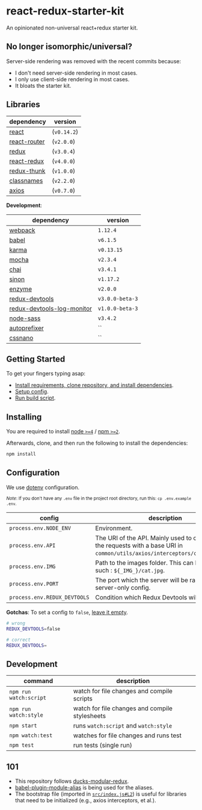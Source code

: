 # react-redux-starter-kit
An opinionated non-universal react+redux starter kit.

## No longer isomorphic/universal?
Server-side rendering was removed with the recent commits because:
- I don't need server-side rendering in most cases.
- I only use client-side rendering in most cases.
- It bloats the starter kit.

## Libraries
|dependency|version|
|----|----|
|[react](http://facebook.github.io/react)|(`v0.14.2`)|
|[react-router](http://rackt.github.io/react-router)|(`v2.0.0`)|
|[redux](http://rackt.github.io/redux)|(`v3.0.4`)|
|[react-redux](http://github.com/gaearon/react-redux)|(`v4.0.0`)|
|[redux-thunk](http://github.com/gaearon/redux-thunk)|(`v1.0.0`)|
|[classnames](http://github.com/JedWatson/classnames)|(`v2.2.0`)|
|[axios](https://github.com/mzabriskie/axios)|(`v0.7.0`)|

**Development**:

|dependency|version|
|----|----|
|[webpack](http://webpack.github.io)|`1.12.4`|
|[babel](http://babeljs.io)|`v6.1.5`|
|[karma](http://karma-runner.github.io/)|`v0.13.15`|
|[mocha](http://mochajs.org)|`v2.3.4`|
|[chai](http://chaijs.com)|`v3.4.1`|
|[sinon](http://sinonjs.org)|`v1.17.2`|
|[enzyme](http://airbnb.io/enzyme)|`v2.0.0`|
|[redux-devtools](https://github.com/gaearon/redux-devtools/)|`v3.0.0-beta-3`|
|[redux-devtools-log-monitor](https://github.com/gaearon/redux-devtools/)|`v1.0.0-beta-3`|
|[node-sass](https://github.com/sass/node-sass)|`v3.4.2`|
|[autoprefixer](https://github.com/postcss/autoprefixer)|``|
|[cssnano](http://cssnano.co/)|``|

## Getting Started
To get your fingers typing asap:
- [Install requirements, clone repository, and install dependencies](#installing).
- [Setup config](#configuration).
- [Run build script](#development).

## Installing
You are required to install [node `>=4`](nodejs.org) / [npm `>=2`](npmjs.com).

Afterwards, clone, and then run the following to install the dependencies:
```bash
npm install
```

## Configuration
We use [dotenv](https://www.npmjs.com/package/dotenv-style) configuration.

<sub>*Note*: If you don't have any `.env` file in the project root directory, run this: `cp .env.example .env`.</sub>

|config|description|
|----|----|
|`process.env.NODE_ENV`|Environment.|
|`process.env.API`|The URI of the API. Mainly used to concatenate the requests with a base URI in `common/utils/axios/interceptors/concatBaseUrl`.|
|`process.env.IMG`|Path to the images folder. This can be used as such : ````${_IMG_}/cat.jpg````.|
|`process.env.PORT`|The port which the server will be ran. This is a server-only config.|
|`process.env.REDUX_DEVTOOLS`|Condition which Redux Devtools will be enabled.|

**Gotchas**: To set a config to `false`, [leave it empty](https://github.com/motdotla/dotenv/issues/74#issuecomment-113287892).
```bash
# wrong
REDUX_DEVTOOLS=false

# correct
REDUX_DEVTOOLS=
```

## Development
|command|description|
|----|----|
|`npm run watch:script`|watch for file changes and compile scripts|
|`npm run watch:style`|watch for file changes and compile stylesheets|
|`npm start`|runs `watch:script` and `watch:style`|
|`npm watch:test`|watches for file changes and runs test|
|`npm test`|run tests (single run)|

## 101
- This repository follows [ducks-modular-redux](https://github.com/erikras/ducks-modular-redux).
- [babel-plugin-module-alias](https://github.com/tleunen/babel-plugin-module-alias) is being used for the aliases.
- The bootstrap file (imported in [`src/index.js#L2`](src/index.js#L2)) is useful for libraries that need to be initialized (e.g., axios interceptors, et al.).
